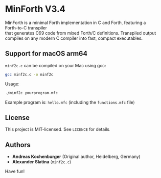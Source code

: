 # MinForth V3.4

MinForth is a minimal Forth implementation in C and Forth, featuring a Forth-to-C transpiler  
that generates C99 code from mixed Forth/C definitions. Transpiled output compiles on any modern C compiler into fast, compact executables.

## Support for macOS arm64

`minf2c.c` can be compiled on your Mac using gcc:

```bash
gcc minf2c.c -o minf2c
````

Usage: 
```bash
./minf2c yourprogram.mfc
```

Example program is: `hello.mfc` (including the `functions.mfc` file)

## License

This project is MIT-licensed. See `LICENCE` for details.

## Authors

- **Andreas Kochenburger** (Original author, Heidelberg, Germany)  
- **Alexander Slatina** (`minf2c.c`)  

Have fun!